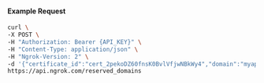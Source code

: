 <!-- Code generated for API Clients. DO NOT EDIT. -->

#### Example Request

```bash
curl \
-X POST \
-H "Authorization: Bearer {API_KEY}" \
-H "Content-Type: application/json" \
-H "Ngrok-Version: 2" \
-d '{"certificate_id":"cert_2pekoDZ60fnsK0BvlVfjwNBkWy4","domain":"myapp.mydomain.com","region":"us"}' \
https://api.ngrok.com/reserved_domains
```
